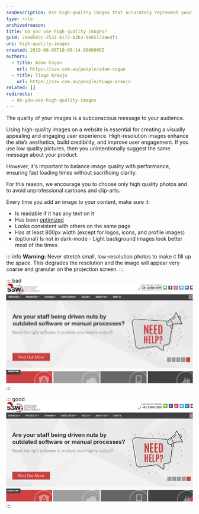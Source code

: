 ```yaml
---
seoDescription: Use high-quality images that accurately represent your product to avoid degrading its perceived value and to match user intent.
type: rule
archivedreason:
title: Do you use high quality images?
guid: 7aed503c-2531-4172-b2b3-9685173ae4f1
uri: high-quality-images
created: 2010-06-08T10:00:14.0000000Z
authors:
  - title: Adam Cogan
    url: https://ssw.com.au/people/adam-cogan
  - title: Tiago Araujo
    url: https://ssw.com.au/people/tiago-araujo
related: []
redirects:
  - do-you-use-high-quality-images
---
```


The quality of your images is a subconscious message to your audience.

Using high-quality images on a website is essential for creating a visually appealing and engaging user experience. High-resolution images enhance the site’s aesthetics, build credibility, and improve user engagement. If you use low quality pictures, then you unintentionally suggest the same message about your product.

However, it's important to balance image quality with performance, ensuring fast loading times without sacrificing clarity.

For this reason, we encourage you to choose only high quality photos and to avoid unprofessional cartoons and clip-arts.

<!--endintro-->

Every time you add an image to your content, make sure it:

* Is readable if it has any text on it
* Has been [optimized](optimize-your-images)
* Looks consistent with others on the same page
* Has at least 800px width (except for logos, icons, and profile images)
* (optional) Is not in dark-mode - Light background images look better most of the times

::: info
**Warning:** Never stretch small, low-resolution photos to make it fill up the space. This degrades the resolution and the image will appear very coarse and granular on the projection screen.
:::

::: bad  
![Figure: Bad example - Low quality image](low-quality.jpg)  
:::

::: good  
![Figure: Good example - High quality image](high-quality.jpg)  
:::
